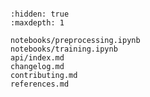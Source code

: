 ```{include} ../README.md

```

```{toctree}
:hidden: true
:maxdepth: 1

notebooks/preprocessing.ipynb
notebooks/training.ipynb
api/index.md
changelog.md
contributing.md
references.md
```
